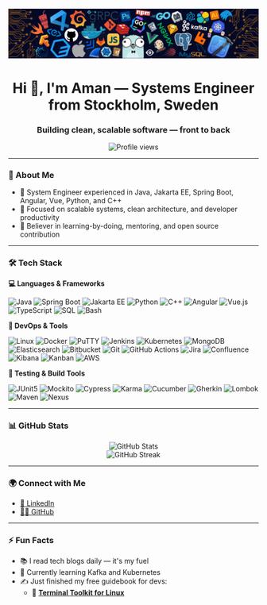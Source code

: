 [![MasterHead](https://github.com/AMAN-ARABZADEH/Assets/blob/main/Banner.png)](https://github.com/AMAN-ARABZADEH)

<h1 align="center">Hi 👋, I'm Aman — Systems Engineer  from Stockholm, Sweden</h1>
<h3 align="center">Building clean, scalable software — front to back</h3>

<p align="center">
  <img src="https://komarev.com/ghpvc/?username=aman-arabzadeh&label=Profile%20views&color=0e75b6&style=flat" alt="Profile views" />
</p>

---

### 💬 About Me

- 🧩 System Engineer experienced in Java, Jakarta EE, Spring Boot, Angular, Vue, Python, and C++
- 🚀 Focused on scalable systems, clean architecture, and developer productivity
- 🧠 Believer in learning-by-doing, mentoring, and open source contribution


---

### 🛠 Tech Stack

**💻 Languages & Frameworks**  

![Java](https://img.shields.io/badge/Java-ED8B00?style=for-the-badge&logo=java)
![Spring Boot](https://img.shields.io/badge/Spring_Boot-6DB33F?style=for-the-badge&logo=spring-boot)
![Jakarta EE](https://img.shields.io/badge/Jakarta_EE-ED8B00?style=for-the-badge&logo=jakartaee)
![Python](https://img.shields.io/badge/Python-3670A0?style=for-the-badge&logo=python)
![C++](https://img.shields.io/badge/C++-00599C?style=for-the-badge&logo=c%2B%2B)
![Angular](https://img.shields.io/badge/Angular-DD0031?style=for-the-badge&logo=angular)
![Vue.js](https://img.shields.io/badge/Vue.js-35495E?style=for-the-badge&logo=vue.js)
![TypeScript](https://img.shields.io/badge/TypeScript-3178C6?style=for-the-badge&logo=typescript)
![SQL](https://img.shields.io/badge/SQL-4479A1?style=for-the-badge&logo=mysql)
![Bash](https://img.shields.io/badge/Bash-4EAA25?style=for-the-badge&logo=gnubash)

**🧰 DevOps & Tools**

![Linux](https://img.shields.io/badge/Linux-FCC624?style=for-the-badge&logo=linux)
![Docker](https://img.shields.io/badge/Docker-2496ED?style=for-the-badge&logo=docker)
![PuTTY](https://img.shields.io/badge/PuTTY-000000?style=for-the-badge&logo=putty)
![Jenkins](https://img.shields.io/badge/Jenkins-D24939?style=for-the-badge&logo=jenkins)
![Kubernetes](https://img.shields.io/badge/Kubernetes-326CE5?style=for-the-badge&logo=kubernetes)
![MongoDB](https://img.shields.io/badge/MongoDB-47A248?style=for-the-badge&logo=mongodb)
![Elasticsearch](https://img.shields.io/badge/Elasticsearch-005571?style=for-the-badge&logo=elasticsearch)
![Bitbucket](https://img.shields.io/badge/Bitbucket-0052CC?style=for-the-badge&logo=bitbucket)
![Git](https://img.shields.io/badge/Git-F05032?style=for-the-badge&logo=git)
![GitHub Actions](https://img.shields.io/badge/GitHub_Actions-2088FF?style=for-the-badge&logo=githubactions)
![Jira](https://img.shields.io/badge/Jira-0052CC?style=for-the-badge&logo=jira)
![Confluence](https://img.shields.io/badge/Confluence-172B4D?style=for-the-badge&logo=confluence)
![Kibana](https://img.shields.io/badge/Kibana-005571?style=for-the-badge&logo=elastic)
![Kanban](https://img.shields.io/badge/Kanban-F4A261?style=for-the-badge&logo=trello)
![AWS](https://img.shields.io/badge/AWS-232F3E?style=for-the-badge&logo=amazonaws)

**🧪 Testing & Build Tools**

![JUnit5](https://img.shields.io/badge/JUnit5-25A162?style=for-the-badge&logo=java)
![Mockito](https://img.shields.io/badge/Mockito-FF6F00?style=for-the-badge&logo=java)
![Cypress](https://img.shields.io/badge/Cypress-17202C?style=for-the-badge&logo=cypress)
![Karma](https://img.shields.io/badge/Karma-4B4B4B?style=for-the-badge&logo=karma)
![Cucumber](https://img.shields.io/badge/Cucumber-23D96C?style=for-the-badge&logo=cucumber)
![Gherkin](https://img.shields.io/badge/Gherkin-5C2D91?style=for-the-badge)
![Lombok](https://img.shields.io/badge/Lombok-EA2D2E?style=for-the-badge)
![Maven](https://img.shields.io/badge/Maven-C71A36?style=for-the-badge&logo=apachemaven)
![Nexus](https://img.shields.io/badge/Nexus-008000?style=for-the-badge)

---



### 📊 GitHub Stats

<p align="center">
  <img src="https://github-readme-stats.vercel.app/api?username=aman-arabzadeh&show_icons=true&theme=default" alt="GitHub Stats" />
  <br/>
  <img src="https://github-readme-streak-stats.herokuapp.com/?user=aman-arabzadeh" alt="GitHub Streak" />
</p>

---

### 🌍 Connect with Me

- [💼 LinkedIn](https://www.linkedin.com/in/aman-arabzadeh-8a085513a)
- [👨‍💻 GitHub](https://github.com/aman-arabzadeh)

---

### ⚡ Fun Facts

- 📚 I read tech blogs daily — it's my fuel
- 🎯 Currently learning Kafka and Kubernetes
- ✍️ Just finished my free guidebook for devs:
  - 📘 **[Terminal Toolkit for Linux](https://github.com/aman-arabzadeh/terminal-toolkit/blob/main/main.pdf)** 
